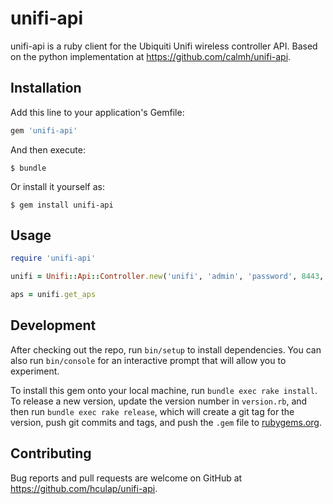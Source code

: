 # unifi-api

unifi-api is a ruby client for the Ubiquiti Unifi wireless controller API. Based on the python implementation at https://github.com/calmh/unifi-api.

## Installation

Add this line to your application's Gemfile:

```ruby
gem 'unifi-api'
```

And then execute:

    $ bundle

Or install it yourself as:

    $ gem install unifi-api

## Usage

```ruby
require 'unifi-api'

unifi = Unifi::Api::Controller.new('unifi', 'admin', 'password', 8443, 'v4')

aps = unifi.get_aps
```

## Development

After checking out the repo, run `bin/setup` to install dependencies. You can also run `bin/console` for an interactive prompt that will allow you to experiment.

To install this gem onto your local machine, run `bundle exec rake install`. To release a new version, update the version number in `version.rb`, and then run `bundle exec rake release`, which will create a git tag for the version, push git commits and tags, and push the `.gem` file to [rubygems.org](https://rubygems.org).

## Contributing

Bug reports and pull requests are welcome on GitHub at https://github.com/hculap/unifi-api.


